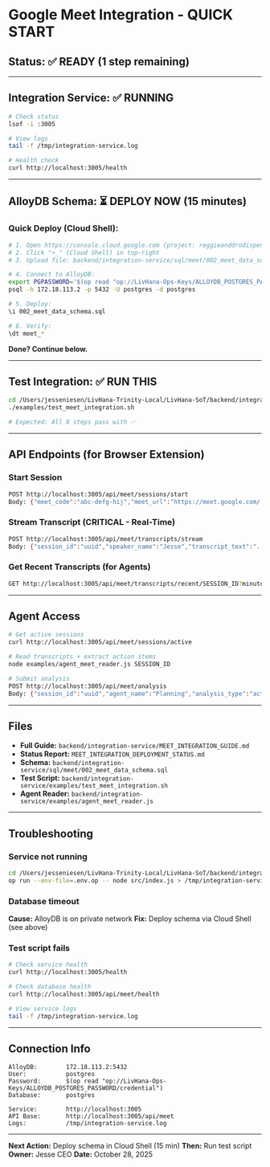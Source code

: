 # Google Meet Integration - QUICK START

## Status: ✅ READY (1 step remaining)

---

## Integration Service: ✅ RUNNING
```bash
# Check status
lsof -i :3005

# View logs
tail -f /tmp/integration-service.log

# Health check
curl http://localhost:3005/health
```

---

## AlloyDB Schema: ⏳ DEPLOY NOW (15 minutes)

### Quick Deploy (Cloud Shell):
```bash
# 1. Open https://console.cloud.google.com (project: reggieanddrodispensary)
# 2. Click ">_" (Cloud Shell) in top-right
# 3. Upload file: backend/integration-service/sql/meet/002_meet_data_schema.sql

# 4. Connect to AlloyDB:
export PGPASSWORD='$(op read "op://LivHana-Ops-Keys/ALLOYDB_POSTGRES_PASSWORD/credential")'
psql -h 172.18.113.2 -p 5432 -U postgres -d postgres

# 5. Deploy:
\i 002_meet_data_schema.sql

# 6. Verify:
\dt meet_*
```

**Done? Continue below.**

---

## Test Integration: ✅ RUN THIS
```bash
cd /Users/jesseniesen/LivHana-Trinity-Local/LivHana-SoT/backend/integration-service
./examples/test_meet_integration.sh

# Expected: All 8 steps pass with ✅
```

---

## API Endpoints (for Browser Extension)

### Start Session
```bash
POST http://localhost:3005/api/meet/sessions/start
Body: {"meet_code":"abc-defg-hij","meet_url":"https://meet.google.com/...","host_name":"Jesse","host_email":"jesse@livhana.com"}
```

### Stream Transcript (CRITICAL - Real-Time)
```bash
POST http://localhost:3005/api/meet/transcripts/stream
Body: {"session_id":"uuid","speaker_name":"Jesse","transcript_text":"...","timestamp_start":"2025-10-28T12:34:56Z","is_final":true}
```

### Get Recent Transcripts (for Agents)
```bash
GET http://localhost:3005/api/meet/transcripts/recent/SESSION_ID?minutes=5
```

---

## Agent Access
```bash
# Get active sessions
curl http://localhost:3005/api/meet/sessions/active

# Read transcripts + extract action items
node examples/agent_meet_reader.js SESSION_ID

# Submit analysis
POST http://localhost:3005/api/meet/analysis
Body: {"session_id":"uuid","agent_name":"Planning","analysis_type":"action_items","analysis_text":"..."}
```

---

## Files
- **Full Guide:** `backend/integration-service/MEET_INTEGRATION_GUIDE.md`
- **Status Report:** `MEET_INTEGRATION_DEPLOYMENT_STATUS.md`
- **Schema:** `backend/integration-service/sql/meet/002_meet_data_schema.sql`
- **Test Script:** `backend/integration-service/examples/test_meet_integration.sh`
- **Agent Reader:** `backend/integration-service/examples/agent_meet_reader.js`

---

## Troubleshooting

### Service not running
```bash
cd /Users/jesseniesen/LivHana-Trinity-Local/LivHana-SoT/backend/integration-service
op run --env-file=.env.op -- node src/index.js > /tmp/integration-service.log 2>&1 &
```

### Database timeout
**Cause:** AlloyDB is on private network
**Fix:** Deploy schema via Cloud Shell (see above)

### Test script fails
```bash
# Check service health
curl http://localhost:3005/health

# Check database health
curl http://localhost:3005/api/meet/health

# View service logs
tail -f /tmp/integration-service.log
```

---

## Connection Info
```
AlloyDB:        172.18.113.2:5432
User:           postgres
Password:       $(op read "op://LivHana-Ops-Keys/ALLOYDB_POSTGRES_PASSWORD/credential")
Database:       postgres

Service:        http://localhost:3005
API Base:       http://localhost:3005/api/meet
Logs:           /tmp/integration-service.log
```

---

**Next Action:** Deploy schema in Cloud Shell (15 min)
**Then:** Run test script
**Owner:** Jesse CEO
**Date:** October 28, 2025
